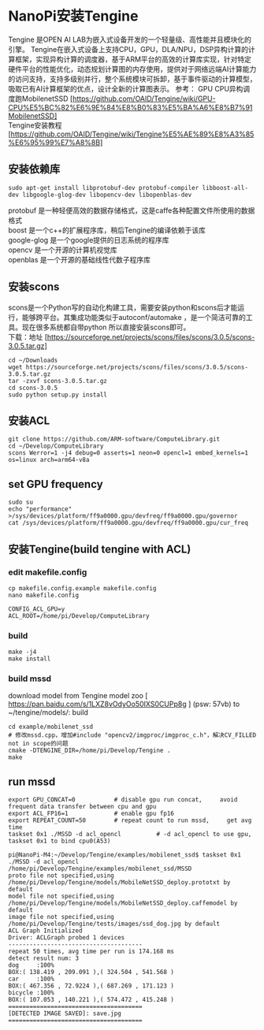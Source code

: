 # NanoPi安装Tengine
Tengine 是OPEN AI LAB为嵌入式设备开发的一个轻量级、高性能并且模块化的引擎。
Tengine在嵌入式设备上支持CPU，GPU，DLA/NPU，DSP异构计算的计算框架，实现异构计算的调度器，基于ARM平台的高效的计算库实现，针对特定硬件平台的性能优化，动态规划计算图的内存使用，提供对于网络远端AI计算能力的访问支持，支持多级别并行，整个系统模块可拆卸，基于事件驱动的计算模型，吸取已有AI计算框架的优点，设计全新的计算图表示。
参考：
GPU CPU异构调度跑MobilenetSSD [https://github.com/OAID/Tengine/wiki/GPU-CPU%E5%BC%82%E6%9E%84%E8%B0%83%E5%BA%A6%E8%B7%91MobilenetSSD]  
Tengine安装教程 [https://github.com/OAID/Tengine/wiki/Tengine%E5%AE%89%E8%A3%85%E6%95%99%E7%A8%8B]  


## 安装依赖库
```
sudo apt-get install libprotobuf-dev protobuf-compiler libboost-all-dev libgoogle-glog-dev libopencv-dev libopenblas-dev
```
protobuf 是一种轻便高效的数据存储格式，这是caffe各种配置文件所使用的数据格式  
boost 是一个c++的扩展程序库，稍后Tengine的编译依赖于该库  
google-glog 是一个google提供的日志系统的程序库  
opencv 是一个开源的计算机视觉库  
openblas 是一个开源的基础线性代数子程序库  

## 安装scons
scons是一个Python写的自动化构建工具，需要安装python和scons后才能运行，能够跨平台。其集成功能类似于autoconf/automake ，是一个简洁可靠的工具。现在很多系统都自带python 所以直接安装scons即可。  
下载：地址 [https://sourceforge.net/projects/scons/files/scons/3.0.5/scons-3.0.5.tar.gz]
```
cd ~/Downloads
wget https://sourceforge.net/projects/scons/files/scons/3.0.5/scons-3.0.5.tar.gz
tar -zxvf scons-3.0.5.tar.gz
cd scons-3.0.5
sudo python setup.py install
```

## 安装ACL
```
git clone https://github.com/ARM-software/ComputeLibrary.git
cd ~/Develop/ComputeLibrary
scons Werror=1 -j4 debug=0 asserts=1 neon=0 opencl=1 embed_kernels=1 os=linux arch=arm64-v8a
```

## set GPU frequency
```
sudo su
echo "performance" >/sys/devices/platform/ff9a0000.gpu/devfreq/ff9a0000.gpu/governor
cat /sys/devices/platform/ff9a0000.gpu/devfreq/ff9a0000.gpu/cur_freq
```

## 安装Tengine(build tengine with ACL)
### edit makefile.config
```
cp makefile.config.example makefile.config
nano makefile.config

CONFIG_ACL_GPU=y
ACL_ROOT=/home/pi/Develop/ComputeLibrary
```
### build
```
make -j4 
make install
```

### build mssd
download model from Tengine model zoo [ https://pan.baidu.com/s/1LXZ8vOdyOo50IXS0CUPp8g ] (psw: 57vb) to ~/tengine/models/:
build
```
cd example/mobilenet_ssd
# 修改mssd.cpp，增加#include "opencv2/imgproc/imgproc_c.h"，解决CV_FILLED not in scope的问题
cmake -DTENGINE_DIR=/home/pi/Develop/Tengine .
make 
```

## run mssd
```
export GPU_CONCAT=0           # disable gpu run concat,     avoid frequent data transfer between cpu and gpu
export ACL_FP16=1             # enable gpu fp16
export REPEAT_COUNT=50        # repeat count to run mssd,     get avg time
taskset 0x1 ./MSSD -d acl_opencl          # -d acl_opencl to use gpu, taskset 0x1 to bind cpu0(A53)

pi@NanoPi-M4:~/Develop/Tengine/examples/mobilenet_ssd$ taskset 0x1 ./MSSD -d acl_opencl 
/home/pi/Develop/Tengine/examples/mobilenet_ssd/MSSD
proto file not specified,using /home/pi/Develop/Tengine/models/MobileNetSSD_deploy.prototxt by default
model file not specified,using /home/pi/Develop/Tengine/models/MobileNetSSD_deploy.caffemodel by default
image file not specified,using /home/pi/Develop/Tengine/tests/images/ssd_dog.jpg by default
ACL Graph Initialized
Driver: ACLGraph probed 1 devices
--------------------------------------
repeat 50 times, avg time per run is 174.168 ms
detect result num: 3 
dog     :100%
BOX:( 138.419 , 209.091 ),( 324.504 , 541.568 )
car     :100%
BOX:( 467.356 , 72.9224 ),( 687.269 , 171.123 )
bicycle :100%
BOX:( 107.053 , 140.221 ),( 574.472 , 415.248 )
======================================
[DETECTED IMAGE SAVED]: save.jpg
======================================
```



